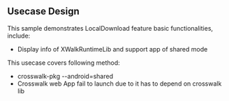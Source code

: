 ## Usecase Design

This sample demonstrates LocalDownload feature basic functionalities, include:

* Display info of XWalkRuntimeLib and support app of shared mode

This usecase covers following method:

* crosswalk-pkg --android=shared
* Crosswalk web App fail to launch due to it has to depend on crosswalk lib

